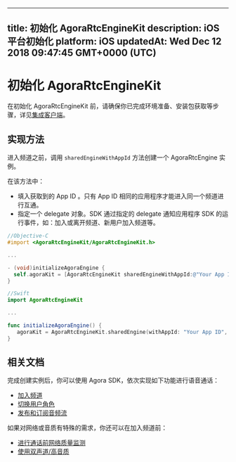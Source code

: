 
---
title: 初始化 AgoraRtcEngineKit
description: iOS平台初始化
platform: iOS
updatedAt: Wed Dec 12 2018 09:47:45 GMT+0000 (UTC)
---
# 初始化 AgoraRtcEngineKit
在初始化 AgoraRtcEngineKit 前，请确保你已完成环境准备、安装包获取等步骤，详见[集成客户端](../../cn/Interactive%20Broadcast/ios_video.md)。

## 实现方法

进入频道之前，调用 `sharedEngineWithAppId` 方法创建一个 AgoraRtcEngine 实例。

在该方法中：

- 填入获取到的 App ID 。只有 App ID 相同的应用程序才能进入同一个频道进行互通。
- 指定一个 delegate 对象。SDK 通过指定的 delegate 通知应用程序 SDK 的运行事件，如：加入或离开频道、新用户加入频道等。

```objective-c
//Objective-C
#import <AgoraRtcEngineKit/AgoraRtcEngineKit.h>

...

- (void)initializeAgoraEngine {
  self.agoraKit = [AgoraRtcEngineKit sharedEngineWithAppId:@"Your App ID" delegate:self];
}
```

```swift
//Swift
import AgoraRtcEngineKit

...

func initializeAgoraEngine() {
   agoraKit = AgoraRtcEngineKit.sharedEngine(withAppId: "Your App ID", delegate: self)
}
```

## 相关文档
完成创建实例后，你可以使用 Agora SDK，依次实现如下功能进行语音通话：
* [加入频道](../../cn/Interactive%20Broadcast/join_live_ios.md)
* [切换用户角色](../../cn/Interactive%20Broadcast/role_ios.md)
* [发布和订阅音频流](../../cn/Interactive%20Broadcast/publish_ios_live.md)

如果对网络或音质有特殊的需求，你还可以在加入频道前：
* [进行通话前网络质量监测](../../cn/Interactive%20Broadcast/lastmile_ios.md)
* [使用双声道/高音质](../../cn/Interactive%20Broadcast/audio_profile_ios_audio.md)
